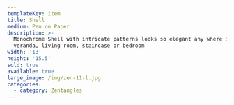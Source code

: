 ```yaml
---
templateKey: item
title: Shell
medium: Pen on Paper
description: >-
  Monochrome Shell with intricate patterns looks so elegant any where in the
  veranda, living room, staircase or bedroom
width: '13'
height: '15.5'
sold: true
available: true
large_image: /img/zen-11-l.jpg
categories:
  - category: Zentangles
---
```


